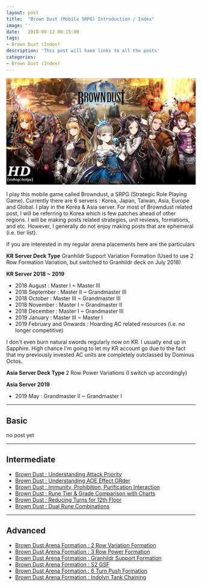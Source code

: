 ```yaml
---
layout: post
title:  "Brown Dust (Mobile SRPG) Introduction / Index"
image: ''
date:   2018-09-12 00:15:00
tags:
- Brown Dust (Index)
description: 'This post will have links to all the posts'
categories:
- Brown Dust (Index)
---
```


<img src="../uploads/browndust-introduction-main.jpg">

I play this mobile game called Browndust, a SRPG (Strategic Role Playing Game). Currently there are 6 servers : Korea, Japan, Taiwan, Asia, Europe and Global. I play in the Korea & Asia server. For most of Browndust related post, I will be referring to Korea which is few patches ahead of other regions. I will be making posts related strategies, unit reviews, formations, and etc. However, I generally do not enjoy making posts that are ephemeral (i.e. tier list).

If you are interested in my regular arena placements here are the particulars

**KR Server Deck Type** Granhildr Support Variation Formation (Used to use 2 Row Formation Variation, but switched to Granhildr deck on July 2018)

**KR Server 2018 ~ 2019**

* 2018 August : Master I ~ Master III
* 2018 September : Master II ~ Grandmaster III
* 2018 October : Master III ~ Grandmaster III
* 2018 November : Master I ~ Grandmaster II
* 2018 December : Master I ~ Grandmaster III
* 2019 January : Master III ~ Master I
* 2019 February and Onwards : Hoarding AC related resources (i.e. no longer competitive)

I don't even burn natural swords regularly now on KR. I usually end up in Sapphire. High chance I'm going to let my KR account go due to the fact that my previously invested AC units are completely outclassed by Dominus Octos.

**Asia Server Deck Type** 2 Row Power Variations (I switch up accordingly)

**Asia Server 2019**

* 2019 May : Grandmaster II ~ Grandmaster I

---

## Basic

no post yet

---

## Intermediate

* [Brown Dust : Understanding Attack Priority](https://jinwooooo.github.io/jinwooooo-blog/browndust-understanding-attack-priority/)
* [Brown Dust : Understanding AOE Effect ORder](https://jinwooooo.github.io/jinwooooo-blog/browndust-understanding-aoe-effect-order/)
* [Brown Dust : Immunity, Prohibition, Purification Interaction](https://jinwooooo.github.io/jinwooooo-blog/browndust-immunity-prohibition-purification-interaction/)
* [Brown Dust : Rune Tier & Grade Comparison with Charts](https://jinwooooo.github.io/jinwooooo-blog/browndust-rune-tier-grade-comparison/)
* [Brown Dust : Reducing Turns for 12th Floor](https://jinwooooo.github.io/jinwooooo-blog/browndust-reducing-turns-for-12th-floor/)
* [Brown Dust : Dual Rune Combinations](https://jinwooooo.github.io/jinwooooo-blog/browndust-dual-rune-combinations/)

---

## Advanced

* [Brown Dust Arena Formation : 2 Row Variation Formation](https://jinwooooo.github.io/jinwooooo-blog/browndust-arena-formation-2-row-variation/)
* [Brown Dust Arena Formation : 3 Row Power Formation](https://jinwooooo.github.io/jinwooooo-blog/browndust-arena-formation-2-row-variation-extension-(3row)/)
* [Brown Dust Arena Formation : Granhildr Support Formation](https://jinwooooo.github.io/jinwooooo-blog/browndust-arena-formation-granhildr-support-formation/)
* [Brown Dust Arena Formation : S2 GSF](https://jinwooooo.github.io/jinwooooo-blog/browndust-arena-formation-s2-gsf/)
* [Brown Dust Arena Formation : 6 Turn Push Formation](https://jinwooooo.github.io/jinwooooo-blog/browndust-arena-formation-6-turn-push-formation/)
* [Brown Dust Arena Formation : Indolyn Tank Chaining](https://jinwooooo.github.io/jinwooooo-blog/browndust-arena-formation-indolyn-tank-chaining/)
